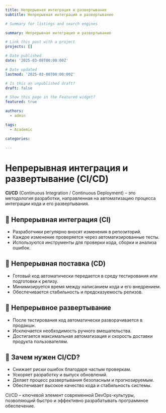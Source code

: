 ```yaml
---
title: Непрерывная интеграция и развертывание
subtitle: Непрерывная интеграция и развертывание

# Summary for listings and search engines

summary: Непрерывная интеграция и развертывание

# Link this post with a project
projects: []

# Date published
date: '2025-03-08T00:00:00Z'

# Date updated
lastmod: '2025-03-08T00:00:00Z'

# Is this an unpublished draft?
draft: false

# Show this page in the Featured widget?
featured: true

authors:
  - admin

tags:
  - Academic

categories:
  
---
```


# Непрерывная интеграция и развертывание (CI/CD)  

**CI/CD** (Continuous Integration / Continuous Deployment) – это методология разработки, направленная на автоматизацию процесса интеграции кода и его развертывания.  

## 🔹 Непрерывная интеграция (CI)  
- Разработчики регулярно вносят изменения в репозиторий.  
- Каждое изменение проверяется через автоматизированные тесты.  
- Используются инструменты для проверки кода, сборки и анализа ошибок.  

## 🔹 Непрерывная поставка (CD)  
- Готовый код автоматически передается в среду тестирования или подготовки к релизу.  
- Минимизируется время между написанием кода и его внедрением.  
- Обеспечивается стабильность и предсказуемость релизов.  

## 🔹 Непрерывное развертывание  
- После тестирования код автоматически разворачивается в продакшн.  
- Исключается необходимость ручного вмешательства.  
- Достигается максимальная автоматизация и скорость доставки продукта пользователям.  

## 🔹 Зачем нужен CI/CD?  
- Снижает риски ошибок благодаря частым проверкам.  
- Ускоряет разработку и выпуск обновлений.  
- Делает процесс развертывания безопасным и прогнозируемым.  
- Обеспечивает высокое качество кода и стабильность системы.  

CI/CD – ключевой элемент современной DevOps-культуры, позволяющий быстро и эффективно разрабатывать программное обеспечение.  